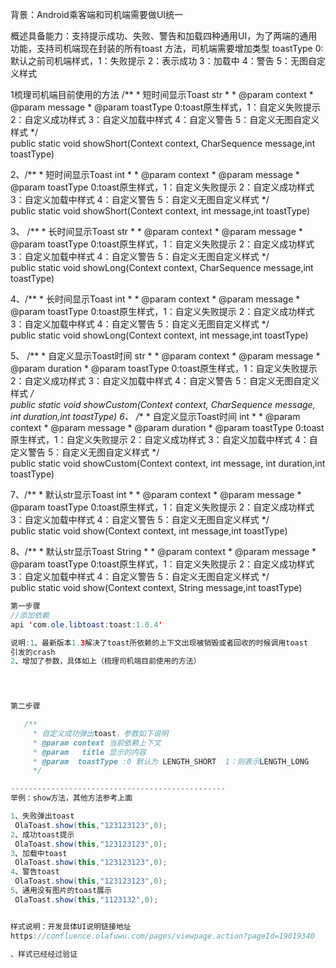 背景：Android乘客端和司机端需要做UI统一

概述具备能力：支持提示成功、失败、警告和加载四种通用UI，为了两端的通用功能，支持司机端现在封装的所有toast
方法，司机端需要增加类型
toastType 0:默认之前司机端样式，1：失败提示 2：表示成功 3：加载中 4：警告 5：无图自定义样式

1梳理司机端目前使用的方法
/**
     * 短时间显示Toast str
     *
     * @param context
     * @param message
     * @param toastType 0:toast原生样式，1：自定义失败提示 2：自定义成功样式 3：自定义加载中样式 4：自定义警告 5：自定义无图自定义样式
     */<br>
    public static void showShort(Context context, CharSequence message,int toastType)


2、/**
       * 短时间显示Toast int
       *
       * @param context
       * @param message
       * @param toastType 0:toast原生样式，1：自定义失败提示 2：自定义成功样式 3：自定义加载中样式 4：自定义警告 5：自定义无图自定义样式
       */<br>
      public static void showShort(Context context, int message,int toastType)

3、 /**
       * 长时间显示Toast str
       *
       * @param context
       * @param message
       * @param toastType 0:toast原生样式，1：自定义失败提示 2：自定义成功样式 3：自定义加载中样式 4：自定义警告 5：自定义无图自定义样式
       */<br>
      public static void showLong(Context context, CharSequence message,int toastType)

4、/**
       * 长时间显示Toast int
       *
       * @param context
       * @param message
       * @param toastType 0:toast原生样式，1：自定义失败提示 2：自定义成功样式 3：自定义加载中样式 4：自定义警告 5：自定义无图自定义样式
       */<br>
      public static void showLong(Context context, int message,int toastType)

5、 /**
       * 自定义显示Toast时间 str
       *
       * @param context
       * @param message
       * @param duration
       * @param toastType 0:toast原生样式，1：自定义失败提示 2：自定义成功样式 3：自定义加载中样式 4：自定义警告 5：自定义无图自定义样式
       */<br>
      public static void showCustom(Context context, CharSequence message, int duration,int toastType)
6、 /**
       * 自定义显示Toast时间 int
       *
       * @param context
       * @param message
       * @param duration
       * @param toastType 0:toast原生样式，1：自定义失败提示 2：自定义成功样式 3：自定义加载中样式 4：自定义警告 5：自定义无图自定义样式
       */<br>
      public static void showCustom(Context context, int message, int duration,int toastType)

7、/**
       * 默认str显示Toast int
       *
       * @param context
       * @param message
       * @param toastType 0:toast原生样式，1：自定义失败提示 2：自定义成功样式 3：自定义加载中样式 4：自定义警告 5：自定义无图自定义样式
       */<br>
      public static void show(Context context, int message,int toastType)

8、/**
       * 默认str显示Toast String
       *
       * @param context
       * @param message
       * @param toastType 0:toast原生样式，1：自定义失败提示 2：自定义成功样式 3：自定义加载中样式 4：自定义警告 5：自定义无图自定义样式
       */<br>
      public static void show(Context context, String message,int toastType)



```java
第一步骤
//添加依赖
api 'com.ole.libtoast:toast:1.0.4'

说明:1、最新版本1.3解决了toast所依赖的上下文出现被销毁或者回收的时候调用toast
引发的crash
2、增加了参数，具体如上（梳理司机端目前使用的方法）


 
```
```java
第二步骤

   /**
     * 自定义成功弹出toast，参数如下说明
     * @param context 当前依赖上下文
     * @param   title 显示的内容             
     * @param  toastType :0 默认为 LENGTH_SHORT  1：则表示LENGTH_LONG
     */

------------------------------------------------
举例：show方法，其他方法参考上面

1、失败弹出toast
 OlaToast.show(this,"123123123",0);
2、成功toast提示
 OlaToast.show(this,"123123123",0);
3、加载中toast
 OlaToast.show(this,"123123123",0);
4、警告toast
 OlaToast.show(this,"123123123",0);
5、通用没有图片的toast展示
 OlaToast.show(this,"1123132",0);


样式说明：开发具体UI说明链接地址
https://confluence.olafuwu.com/pages/viewpage.action?pageId=19019340

、样式已经经过验证

```